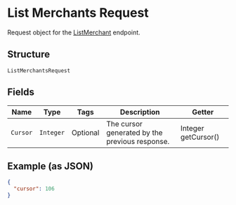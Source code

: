 
# List Merchants Request

Request object for the [ListMerchant](../../doc/api/merchants.md#list-merchants) endpoint.

## Structure

`ListMerchantsRequest`

## Fields

| Name | Type | Tags | Description | Getter |
|  --- | --- | --- | --- | --- |
| `Cursor` | `Integer` | Optional | The cursor generated by the previous response. | Integer getCursor() |

## Example (as JSON)

```json
{
  "cursor": 106
}
```

